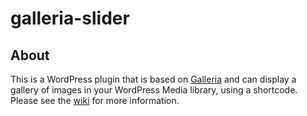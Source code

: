 galleria-slider
===============

## About

This is a WordPress plugin that is based on [Galleria](http://galleria.io/) and can display a gallery of images in your WordPress Media library, using a shortcode. Please see the [wiki](https://github.com/pjpbakker/galleria-slider/wiki) for more information.
